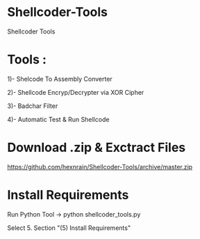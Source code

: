 # Shellcoder-Tools
Shellcoder Tools

# Tools : 

1)- Shelcode To Assembly Converter

2)- Shellcode Encryp/Decrypter via XOR Cipher

3)- Badchar Filter

4)- Automatic Test & Run Shellcode

# Download .zip & Exctract Files 

https://github.com/hexnrain/Shellcoder-Tools/archive/master.zip

# Install Requirements

Run Python Tool -> python shellcoder_tools.py 

Select 5. Section "(5) Install Requirements"


